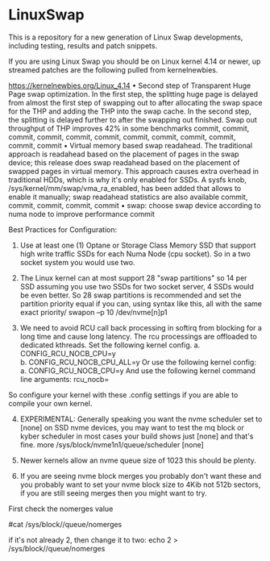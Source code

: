 # LinuxSwap
This is a repository for a new generation of Linux Swap developments, including testing, results and patch snippets.

If you are using Linux Swap you should be on Linux kernel 4.14 or newer, up streamed patches are the following pulled from kernelnewbies.

https://kernelnewbies.org/Linux_4.14
•	Second step of Transparent Huge Page swap optimization. In the first step, the splitting huge page is delayed from almost the first step of swapping out to after allocating the swap space for the THP and adding the THP into the swap cache. In the second step, the splitting is delayed further to after the swapping out finished. Swap out throughput of THP improves 42% in some benchmarks commit, commit, commit, commit, commit, commit, commit, commit, commit, commit, commit, commit
•	Virtual memory based swap readahead. The traditional approach is readahead based on the placement of pages in the swap device; this release does swap readahead based on the placement of swapped pages in virtual memory. This approach causes extra overhead in traditional HDDs, which is why it's only enabled for SSDs. A sysfs knob, /sys/kernel/mm/swap/vma_ra_enabled, has been added that allows to enable it manually; swap readahead statistics are also available commit, commit, commit, commit, commit
•	swap: choose swap device according to numa node to improve performance commit

Best Practices for Configuration:

1. Use at least one (1) Optane or Storage Class Memory SSD that support high write traffic SSDs for each Numa Node (cpu socket). So in a two socket system you would use two. 

2. The Linux kernel can at most support 28 "swap partitions" so 14 per SSD assuming you use two SSDs for two socket server, 4 SSDs would be even better. So 28 swap partitions is recommended and set the partition priority equal if you can, using syntax like this, all with the same exact priority/ swapon –p 10 /dev/nvme[n]p1

3. We need to avoid RCU call back processing in softirq from blocking for a long time and cause long latency. The rcu processings are offloaded to dedicated kthreads.  Set the following kernel config.
a.	CONFIG_RCU_NOCB_CPU=y  
b.	CONFIG_RCU_NOCB_CPU_ALL=y
Or use the following kernel config:
a.	CONFIG_RCU_NOCB_CPU=y
And use the following kernel command line arguments: rcu_nocb=<all cpus>

So configure your kernel with these .config settings if you are able to compile your own kernel.

4. EXPERIMENTAL: Generally speaking you want the nvme scheduler set to [none] on SSD nvme devices, you may want to test the mq block or kyber scheduler in most cases your build shows just [none] and that's fine.
  more /sys/block/nvme1n1/queue/scheduler
  [none]
  
5. Newer kernels allow an nvme queue size of 1023 this should be plenty.

6. If you are seeing nvme block merges you probably don't want these and you probably want to set your nvme block size to 4Kib not 512b sectors, if you are still seeing merges then you might want to try.

 First check the nomerges value
 
 #cat /sys/block/<nvme>/queue/nomerges
 
 if it's not already 2, then change it to two:
 echo 2 > /sys/block/<nvme>/queue/nomerges
